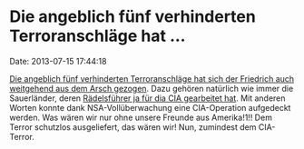 Die angeblich fünf verhinderten Terroranschläge hat \...
========================================================

Date: 2013-07-15 17:44:18

[Die angeblich fünf verhinderten Terroranschläge hat sich der Friedrich
auch weitgehend aus dem Arsch gezogen](http://sz.de/1.1721889). Dazu
gehören natürlich wie immer die Sauerländer, deren [Rädelsführer ja für
dia CIA gearbeitet hat](http://blog.fefe.de/?ts=b775b6c4). Mit anderen
Worten konnte dank NSA-Vollüberwachung eine CIA-Operation aufgedeckt
werden. Was wären wir nur ohne unsere Freunde aus Amerika!1!! Dem Terror
schutzlos ausgeliefert, das wären wir! Nun, zumindest dem CIA-Terror.
